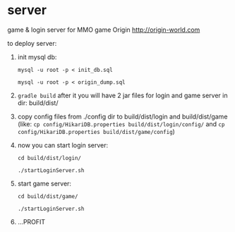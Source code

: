 # server
game & login server for MMO game Origin
http://origin-world.com

to deploy server:

1. init mysql db:

	```mysql -u root -p < init_db.sql```
	
	```mysql -u root -p < origin_dump.sql```
	
2. ```gradle build``` 
after it you will have 2 jar files for login and game server in dir: build/dist/

3. copy config files from ./config dir to build/dist/login and build/dist/game (like: ```cp config/HikariDB.properties build/dist/login/config/``` and ```cp config/HikariDB.properties build/dist/game/config```)

4. now you can start login server:

	```cd build/dist/login/```
	
	```./startLoginServer.sh```

6. start game server:

	```cd build/dist/game/```
	
	```./startLoginServer.sh```

7. ...PROFIT
